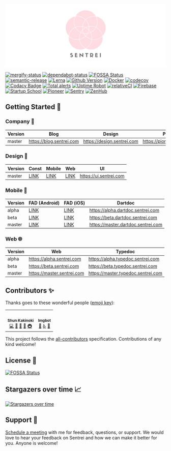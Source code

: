 <p align="center">
  <img src="assets/banner.png">
</p>

[![mergify-status](https://img.shields.io/endpoint.svg?url=https://gh.mergify.io/badges/sentrei/sentrei)](https://dashboard.mergify.io/installation/7539741/repositories)
[![dependabot-status](https://badgen.net/badge/Dependabot/enabled/green?icon=dependabot)](https://github.com/sentrei/sentrei/network/updates)
[![FOSSA Status](https://app.fossa.com/api/projects/custom%2B15457%2Fgithub.com%2Fsentrei%2Fsentrei.svg?type=shield)](https://app.fossa.com/projects/custom%2B15457%2Fgithub.com%2Fsentrei%2Fsentrei?ref=badge_shield)
[![semantic-release](https://img.shields.io/badge/%20%20%F0%9F%93%A6%F0%9F%9A%80-semantic--release-e10079.svg)](https://github.com/semantic-release/semantic-release)
[![Lerna](https://img.shields.io/badge/maintained%20with-lerna-cc00ff.svg)](https://lerna.js.org/)
[![Github Version](https://img.shields.io/github/v/tag/sentrei/sentrei)](https://github.com/sentrei/sentrei/releases)
[![Docker](https://img.shields.io/docker/pulls/sentrei/sentrei.svg)](https://hub.docker.com/repository/docker/sentrei/sentrei)
[![codecov](https://codecov.io/gh/sentrei/sentrei/branch/master/graph/badge.svg)](https://codecov.io/gh/sentrei/sentrei)
[![Codacy Badge](https://api.codacy.com/project/badge/Grade/33af9b285c934b3fa958d85c6638aefb)](https://www.codacy.com/gh/sentrei/sentrei?utm_source=github.com&utm_medium=referral&utm_content=sentrei/sentrei&utm_campaign=Badge_Grade)
[![Total alerts](https://img.shields.io/lgtm/alerts/g/sentrei/sentrei.svg?logo=lgtm&logoWidth=18)](https://lgtm.com/projects/g/sentrei/sentrei/alerts/)
[![Uptime Robot](https://img.shields.io/uptimerobot/ratio/m784815116-8a053f04f101965fe947849c)](https://uptimerobot.com/dashboard#784815116)
[![relativeCI](https://badges.relative-ci.com/badges/C976Uvwm2P3DB7ZwroUw?branch=master)](https://app.relative-ci.com/projects/C976Uvwm2P3DB7ZwroUw)
[![Firebase](https://img.shields.io/badge/developed%20with-firebase-green)](https://console.firebase.google.com/project/sentrei-master)
[![Startup School](https://img.shields.io/badge/see%20me%20on-Startup%20School-orange)](https://www.startupschool.org/companies/sentrei)
[![Pioneer](https://img.shields.io/badge/competing%20on-pioneer.app-yellow)](https://pioneer.app/join/shunkakinoki)
[![Sentry](https://img.shields.io/badge/hosted%20with-Sentry-red)](https://sentry.io/organizations/sentrei/projects/)
[![ZenHub](https://img.shields.io/badge/managed_with-ZenHub-5e60ba)](https://app.zenhub.com/workspace/o/sentrei/sentrei/boards)

<!-- <p align="center">
    <a><img src="assets/apple-store-badge.svg" width="300"></img></a>
    <a><img src="assets/google-play-badge.png" width="300"></img></a>
</p> -->

## Getting Started 🚀

### Company 🏢

<!-- prettier-ignore-start -->
| Version | Blog | Design | Pioneer |
| ------- | ---- | ------ | ------- |
| master | https://blog.sentrei.com | https://design.sentrei.com | https://pioneer.sentrei.com |
<!-- prettier-ignore-end -->

### Design 🎨

<!-- prettier-ignore-start -->
| Version | Const | Mobile | Web | UI |
| ------- | ----- | ------ | --- | -- |
| master | [LINK](https://www.figma.com/file/FcE7ACUUJAey0gspwpFN48/const) | [LINK](https://www.figma.com/file/0HJCBXV4H81774BKNzdTPs/mobile) | [LINK](https://www.figma.com/file/jHYqhmFQWXTUO1B0rcChya/web) | https://ui.sentrei.com |
<!-- prettier-ignore-end -->

### Mobile 📱

<!-- prettier-ignore-start -->
| Version | FAD (Android) | FAD (iOS) | Dartdoc |
| ------- | ------------- | --------- | ------- |
| alpha | [LINK](https://appdistribution.firebase.dev/i/ecwjmtsh) | [LINK](https://appdistribution.firebase.dev/i/iCHEpULk) | https://alpha.dartdoc.sentrei.com |
| beta | [LINK](https://appdistribution.firebase.dev/i/zk13ZGu1) | [LINK](https://appdistribution.firebase.dev/i/5rx5sRDi) | https://beta.dartdoc.sentrei.com |
| master | [LINK](https://appdistribution.firebase.dev/i/sXwACykq) | [LINK](https://appdistribution.firebase.dev/i/bNpuzTfZ) | https://master.dartdoc.sentrei.com |
<!-- prettier-ignore-end -->

### Web 🌐

<!-- prettier-ignore-start -->
| Version | Web | Typedoc |
| ------- | --- | ------- |
| alpha | https://alpha.sentrei.com | https://alpha.typedoc.sentrei.com |
| beta | https://beta.sentrei.com | https://beta.typedoc.sentrei.com |
| master | https://master.sentrei.com | https://master.typedoc.sentrei.com |
<!-- prettier-ignore-end -->

## Contributors ✨

Thanks goes to these wonderful people ([emoji key](https://allcontributors.org/docs/en/emoji-key)):

<!-- ALL-CONTRIBUTORS-LIST:START - Do not remove or modify this section -->
<!-- prettier-ignore-start -->
<!-- markdownlint-disable -->
<table>
  <tr>
    <td align="center"><a href="https://www.shunkakinoki.com/"><img src="https://avatars0.githubusercontent.com/u/39187513?v=4" width="100px;" alt=""/><br /><sub><b>Shun Kakinoki</b></sub></a><br /><a href="https://github.com/sentrei/sentrei/commits?author=shunkakinoki" title="Code">💻</a> <a href="#projectManagement-shunkakinoki" title="Project Management">📆</a> <a href="#ideas-shunkakinoki" title="Ideas, Planning, & Feedback">🤔</a> <a href="#business-shunkakinoki" title="Business development">💼</a> <a href="#infra-shunkakinoki" title="Infrastructure (Hosting, Build-Tools, etc)">🚇</a></td>
    <td align="center"><a href="https://imgbot.net"><img src="https://avatars1.githubusercontent.com/u/31427850?v=4" width="100px;" alt=""/><br /><sub><b>Imgbot</b></sub></a><br /><a href="#maintenance-ImgBotApp" title="Maintenance">🚧</a> <a href="#a11y-ImgBotApp" title="Accessibility">️️️️♿️</a> <a href="#design-ImgBotApp" title="Design">🎨</a></td>
  </tr>
</table>

<!-- markdownlint-enable -->
<!-- prettier-ignore-end -->

<!-- ALL-CONTRIBUTORS-LIST:END -->

This project follows the [all-contributors](https://github.com/all-contributors/all-contributors) specification. Contributions of any kind welcome!

## License 📃

[![FOSSA Status](https://app.fossa.com/api/projects/custom%2B15457%2Fgithub.com%2Fsentrei%2Fsentrei.svg?type=large)](https://app.fossa.com/projects/custom%2B15457%2Fgithub.com%2Fsentrei%2Fsentrei?ref=badge_large)

## Stargazers over time 📈

[![Stargazers over time](https://starchart.cc/sentrei/sentrei.svg)](https://starchart.cc/sentrei/sentrei)

## Support 🙋

[Schedule a meeting](https://calendly.com/shunkakinoki) with me for feedback, questions, or support.
We would love to hear your feedback on Sentrei and how we can make it better for you.
Anyone is welcome!
